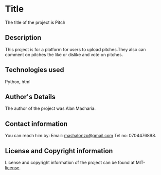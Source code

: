 # Title

The title of the project is Pitch

## Description

This project is for a platform for users to upload pitches.They also can comment on pitches the like or dislike and vote on pitches.

## Technologies used

Python, html

## Author's Details

The author of the project was Alan Macharia.

## Contact information

You can reach him by: Email: [mashalonzo@gmail.com](gmail.com) Tel no: 0704476898.

## License and Copyright information

License and copyright information of the project  can be found at MIT-[license](https://opensource.org/licenses/MIT).
